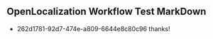 ## OpenLocalization Workflow Test MarkDown
* 262d1781-92d7-474e-a809-6644e8c80c96 
thanks!<!--HONumber=Mar16_HO2-->
